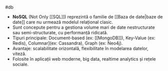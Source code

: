 #db
- **NoSQL** (Not Only [[SQL]]) reprezintă o familie de [[Baza de date|baze de date]] care nu urmează modelul relațional clasic.
- Sunt concepute pentru a gestiona volume mari de date nestructurate sau semi-structurate, cu performanță ridicată.
- Tipuri principale: Document-based (ex: [[MongoDB]]), Key-Value (ex: Redis), Columnar](ex: Cassandra), Graph (ex: Neo4j).
- Avantaje: scalabilitate orizontală, flexibilitate în modelarea datelor, viteză.
- Folosite în aplicații web moderne, big data, realtime analytics și rețele sociale.

